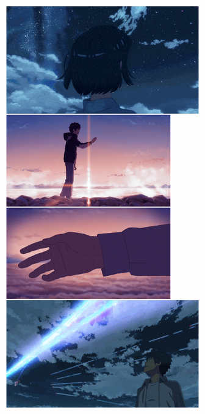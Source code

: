<img src="https://github.com/peikoko/peikoko/blob/master/B.gif" width="860">
<div><img src="https://github.com/peikoko/peikoko/blob/master/C.gif" width="430"><div><img src="https://github.com/peikoko/peikoko/blob/master/D.gif" width="430"></div>
<img src="https://github.com/peikoko/peikoko/blob/master/A.gif" width="860">
